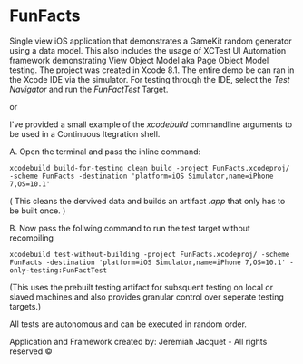 # FunFacts
Single view iOS application that demonstrates a GameKit random generator using a data model.
This also includes the usage of XCTest UI Automation framework demonstrating View Object Model aka Page Object Model testing. 
The project was created in Xcode 8.1. The entire demo be can ran in the Xcode IDE via the simulator. For testing through the IDE, select the *Test Navigator* and run the *FunFactTest* Target.

or

I've provided a small example of the *xcodebuild* commandline arguments to be used in a Continuous Itegration shell.

A. Open the terminal and pass the inline command:
  
`xcodebuild build-for-testing clean build -project FunFacts.xcodeproj/ -scheme FunFacts -destination 'platform=iOS Simulator,name=iPhone 7,OS=10.1'`

  ( This cleans the dervived data and builds an artifact *.app* that only has to be built once. )

B. Now pass the follwing command to run the test target without recompiling

`xcodebuild test-without-building -project FunFacts.xcodeproj/ -scheme FunFacts -destination 'platform=iOS Simulator,name=iPhone 7,OS=10.1' -only-testing:FunFactTest`

  (This uses the prebuilt testing artifact for subsquent testing on local or slaved machines and also provides granular control over seperate testing targets.)

All tests are autonomous and can be executed in random order.

Application and Framework created by:
Jeremiah Jacquet - All rights reserved ©
